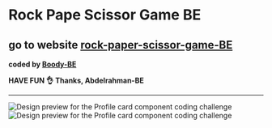 # Rock Pape Scissor Game BE
## go to website [rock-paper-scissor-game-BE](#)
<b>coded by [Boody-BE](https://github.com/Boody2004/rock-paper-scissor-game-BE)</b>

**HAVE FUN 👌**
**Thanks, Abdelrahman-BE**

---
![Design preview for the Profile card component coding challenge](assents/game.png)
![Design preview for the Profile card component coding challenge](assents/game1.png)
